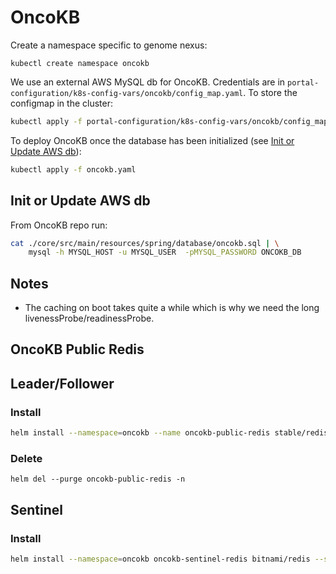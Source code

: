 # OncoKB

Create a namespace specific to genome nexus:
```
kubectl create namespace oncokb
```

We use an external AWS MySQL db for OncoKB. Credentials are in
`portal-configuration/k8s-config-vars/oncokb/config_map.yaml`. To store the configmap in the cluster:

```bash
kubectl apply -f portal-configuration/k8s-config-vars/oncokb/config_map.yaml --namespace=oncokb
```

To deploy OncoKB once the database has been initialized (see [Init or Update AWS db](#Init-or-Update-AWS-db)):

```bash
kubectl apply -f oncokb.yaml
```

## Init or Update AWS db

From OncoKB repo run:

```bash
cat ./core/src/main/resources/spring/database/oncokb.sql | \
    mysql -h MYSQL_HOST -u MYSQL_USER  -pMYSQL_PASSWORD ONCOKB_DB
```

## Notes

- The caching on boot takes quite a while which is why we need the long livenessProbe/readinessProbe.

## OncoKB Public Redis

## Leader/Follower
### Install
```bash
helm install --namespace=oncokb --name oncokb-public-redis stable/redis --set password=oncokb-public-redis-password --set cluster.enabled=true --set cluster.slaveCount=2 --set master.securityContext.enabled=false
```

### Delete
```
helm del --purge oncokb-public-redis -n
```

## Sentinel
### Install
```bash
helm install --namespace=oncokb oncokb-sentinel-redis bitnami/redis --set auth.password=oncokb-public-redis-password --set sentinel.enabled=true --set sentinel.masterSet=oncokb-master
```
